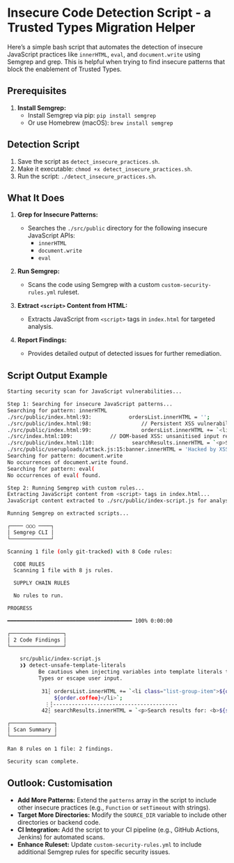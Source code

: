 # Insecure Code Detection Script - a Trusted Types Migration Helper

Here’s a simple bash script that automates the detection of insecure JavaScript practices like `innerHTML`, `eval`, and `document.write` using Semgrep and grep. This is helpful when trying to find insecure patterns that block the enablement of Trusted Types. 

## Prerequisites
1. **Install Semgrep:**
   - Install Semgrep via pip: `pip install semgrep`
   - Or use Homebrew (macOS): `brew install semgrep`

## Detection Script

1. Save the script as `detect_insecure_practices.sh`.
2. Make it executable: `chmod +x detect_insecure_practices.sh`.
3. Run the script: `./detect_insecure_practices.sh`.

## What It Does

1. **Grep for Insecure Patterns:**
   - Searches the `./src/public` directory for the following insecure JavaScript APIs:
     - `innerHTML`
     - `document.write`
     - `eval`

2. **Run Semgrep:**
   - Scans the code using Semgrep with a custom `custom-security-rules.yml` ruleset.

3. **Extract `<script>` Content from HTML:**
   - Extracts JavaScript from `<script>` tags in `index.html` for targeted analysis.

4. **Report Findings:**
   - Provides detailed output of detected issues for further remediation.

## Script Output Example

```bash
Starting security scan for JavaScript vulnerabilities...

Step 1: Searching for insecure JavaScript patterns...
Searching for pattern: innerHTML
./src/public/index.html:93:            ordersList.innerHTML = '';
./src/public/index.html:98:                // Persistent XSS vulnerability: unsanitised data rendered with innerHTML
./src/public/index.html:99:                ordersList.innerHTML += `<li class="list-group-item">${order.name} ordered ${order.coffee}</li>`;
./src/index.html:109:            // DOM-based XSS: unsanitised input rendered with innerHTML
./src/public/index.html:110:            searchResults.innerHTML = `<p>Search results for: <b>${searchQuery}</b></p>`;
./src/public/useruploads/attack.js:15:banner.innerHTML = 'Hacked by XSS! External script loaded.';
Searching for pattern: document.write
No occurrences of document.write found.
Searching for pattern: eval(
No occurrences of eval( found.

Step 2: Running Semgrep with custom rules...
Extracting JavaScript content from <script> tags in index.html...
JavaScript content extracted to ./src/public/index-script.js for analysis.

Running Semgrep on extracted scripts...

┌──── ○○○ ────┐
│ Semgrep CLI │
└─────────────┘

Scanning 1 file (only git-tracked) with 8 Code rules:

  CODE RULES
  Scanning 1 file with 8 js rules.

  SUPPLY CHAIN RULES

  No rules to run.

PROGRESS

━━━━━━━━━━━━━━━━━━━━━━━━━━━━━━━━━━━━━━━━ 100% 0:00:00

┌─────────────────┐
│ 2 Code Findings │
└─────────────────┘

    src/public/index-script.js
    ❯❱ detect-unsafe-template-literals
          Be cautious when injecting variables into template literals that manipulate the DOM. Use Trusted
          Types or escape user input.                                                                                     
                                                                                                           
           31┆ ordersList.innerHTML += `<li class="list-group-item">${order.name} ordered
               ${order.coffee}</li>`;                                                     
            ⋮┆----------------------------------------
           42┆ searchResults.innerHTML = `<p>Search results for: <b>${searchQuery}</b></p>`;

┌──────────────┐
│ Scan Summary │
└──────────────┘

Ran 8 rules on 1 file: 2 findings.

Security scan complete.
```

## Outlook: Customisation
- **Add More Patterns:** Extend the `patterns` array in the script to include other insecure practices (e.g., `Function` or `setTimeout` with strings).
- **Target More Directories:** Modify the `SOURCE_DIR` variable to include other directories or backend code.
- **CI Integration:** Add the script to your CI pipeline (e.g., GitHub Actions, Jenkins) for automated scans.
- **Enhance Ruleset:** Update `custom-security-rules.yml` to include additional Semgrep rules for specific security issues.
